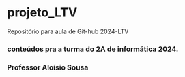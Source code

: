 # projeto_LTV
Repositório para aula de Git-hub 2024-LTV
### conteúdos pra a turma do 2A de informática 2024.
### Professor Aloísio Sousa

